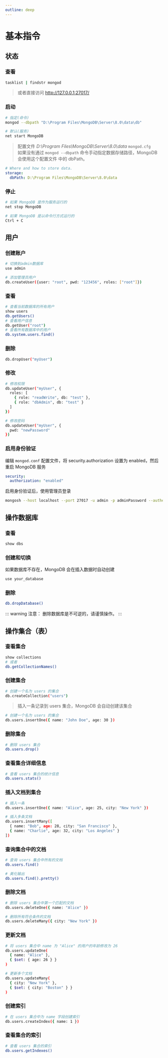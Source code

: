 ```yaml
---
outline: deep
---
```


# 基本指令

## 状态

### 查看

```bash
tasklist | findstr mongod
```

> 或者直接访问 http://127.0.0.1:27017/

### 启动

```bash
# 指定(命令)
mongod --dbpath "D:\Program Files\MongoDB\Server\8.0\data\db"

# 默认(服务)
net start MongoDB
```

> 配置文件 _D:\Program Files\MongoDB\Server\8.0\data_ `mongod.cfg`  
> 如果没有通过 `mongod --dbpath` 命令手动指定数据存储路径，MongoDB 会使用这个配置文件
> 中的 dbPath。

```yaml
# Where and how to store data.
storage:
  dbPath: D:\Program Files\MongoDB\Server\8.0\data
```

### 停止

```bash
# 如果 MongoDB 是作为服务运行的
net stop MongoDB

# 如果 MongoDB 是以命令行方式运行的
Ctrl + C
```

## 用户

### 创建账户

```bash
# 切换到admin数据库
use admin

# 添加管理员用户
db.createUser({user: "root", pwd: "123456", roles: ["root"]})
```

### 查看

```bash
# 查看当前数据库的所有用户
show users
db.getUsers()
# 查看用户信息
db.getUser("root")
# 查看所有数据库中的用户
db.system.users.find()
```

### 删除

```bash
db.dropUser("myUser")
```

### 修改

```bash
# 修改权限
db.updateUser("myUser", {
  roles: [
    { role: "readWrite", db: "test" },
    { role: "dbAdmin", db: "test" }
  ]
})

# 修改密码
db.updateUser("myUser", {
  pwd: "newPassword"
})
```

### 启用身份验证

编辑 `mongod.conf` 配置文件，将 security.authorization 设置为 enabled，然后重启 MongoDB 服务

```yaml
security:
  authorization: "enabled"
```

启用身份验证后，使用管理员登录

```bash
mongosh --host localhost --port 27017 -u admin -p adminPassword --authenticationDatabase admin
```

## 操作数据库

### 查看

```bash
show dbs
```

### 创建和切换

如果数据库不存在，MongoDB 会在插入数据时自动创建

```bash
use your_database
```

### 删除

```bash
db.dropDatabase()
```

::: warning
注意： 删除数据库是不可逆的，请谨慎操作。
:::

## 操作集合（表）

### 查看集合

```bash
show collections
# 或者
db.getCollectionNames()
```

### 创建集合

```bash
# 创建一个名为 users 的集合
db.createCollection("users")
```

> 插入一条记录到 users 集合，MongoDB 会自动创建该集合

```bash
# 创建一个名为 users 的集合
db.users.insertOne({ name: "John Doe", age: 30 })
```

### 删除集合

```bash
# 删除 users 集合
db.users.drop()
```

### 查看集合详细信息

```bash
# 查看 users 集合的统计信息
db.users.stats()
```

### 插入文档到集合

```bash
# 插入一条
db.users.insertOne({ name: "Alice", age: 25, city: "New York" })

# 插入多条文档
db.users.insertMany([
  { name: "Bob", age: 28, city: "San Francisco" },
  { name: "Charlie", age: 32, city: "Los Angeles" }
])
```

### 查询集合中的文档

```bash
# 查询 users 集合中所有的文档
db.users.find()

# 美化输出
db.users.find().pretty()
```

### 删除文档

```bash
# 删除 users 集合中第一个匹配的文档
db.users.deleteOne({ name: "Alice" })

# 删除所有符合条件的文档
db.users.deleteMany({ city: "New York" })
```

### 更新文档

```bash
# 将 users 集合中 name 为 "Alice" 的用户的年龄修改为 26
db.users.updateOne(
  { name: "Alice" },
  { $set: { age: 26 } }
)

# 更新多个文档
db.users.updateMany(
  { city: "New York" },
  { $set: { city: "Boston" } }
)
```

### 创建索引

```bash
# 在 users 集合中为 name 字段创建索引
db.users.createIndex({ name: 1 })
```

### 查看集合的索引

```bash
# 查看 users 集合的索引
db.users.getIndexes()
```
